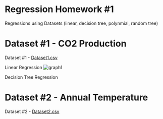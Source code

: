 # Regression Homework #1

Regressions using Datasets (linear, decision tree, polynmial, random tree)

# Dataset #1 - CO2 Production
Dataset #1 - [Dataset1.csv](https://github.com/ParishayA/Regression-Homework-1/files/7757074/Dataset1.csv)

Linear Regression
![graph1](https://user-images.githubusercontent.com/95951042/146975216-ab5eca73-6dca-46fb-bd7c-a3ab97832b46.png)

Decision Tree Regression


# Dataset #2 - Annual Temperature
Dataset #2 - [Dataset2.csv](https://github.com/ParishayA/Regression-Homework-1/files/7757088/Dataset2.csv)
